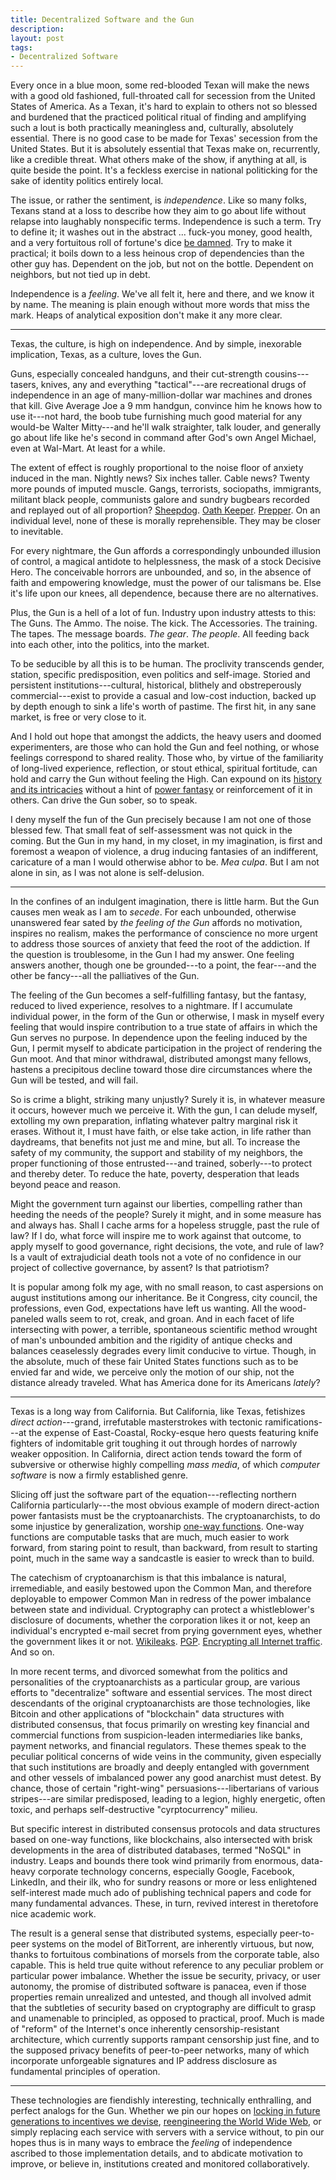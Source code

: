 ```yaml
---
title: Decentralized Software and the Gun
description:
layout: post
tags:
- Decentralized Software
---
```


Every once in a blue moon, some red-blooded Texan will make the news
with a good old fashioned, full-throated call for secession from the
United States of America.  As a Texan, it's hard to explain to others
not so blessed and burdened that the practiced political ritual of
finding and amplifying such a lout is both practically meaningless and,
culturally, absolutely essential.  There is no good case to be made
for Texas' secession from the United States.  But it is absolutely
essential that Texas make on, recurrently, like a credible threat.
What others make of the show, if anything at all, is quite beside
the point.  It's a feckless exercise in national politicking for the
sake of identity politics entirely local.

The issue, or rather the sentiment, is _independence_.  Like so
many folks, Texans stand at a loss to describe how they aim to
go about life without relapse into laughably nonspecific terms.
Independence is such a term.  Try to define it; it washes out in the
abstract ... fuck-you money, good health, and a very fortuitous roll
of fortune's dice [be damned].  Try to make it practical; it boils
down to a less heinous crop of dependencies than the other guy has.
Dependent on the job, but not on the bottle.  Dependent on neighbors,
but not tied up in debt.

[be damned]: https://youtu.be/eJlN9jdQFSc

Independence is a _feeling_.  We've all felt it, here and there,
and we know it by name.  The meaning is plain enough without more
words that miss the mark.  Heaps of analytical exposition don't make
it any more clear.

---

Texas, the culture, is high on independence.  And by simple, inexorable
implication, Texas, as a culture, loves the Gun.

Guns, especially concealed handguns, and their cut-strength
cousins---tasers, knives, any and everything "tactical"---are
recreational drugs of independence in an age of many-million-dollar
war machines and drones that kill.  Give Average Joe a 9 mm handgun,
convince him he knows how to use it---not hard, the boob tube
furnishing much good material for any would-be Walter Mitty---and he'll
walk straighter, talk louder, and generally go about life like he's
second in command after God's own Angel Michael, even at Wal-Mart.
At least for a while.

The extent of effect is roughly proportional to the noise floor
of anxiety induced in the man.  Nightly news?  Six inches taller.
Cable news?  Twenty more pounds of imputed muscle.  Gangs, terrorists,
sociopaths, immigrants, militant black people, communists galore
and sundry bugbears recorded and replayed out of all proportion?
[Sheepdog].  [Oath Keeper].  [Prepper].  On an individual level, none
of these is morally reprehensible.  They may be closer to inevitable.

For every nightmare, the Gun affords a correspondingly unbounded
illusion of control, a magical antidote to helplessness, the mask of a
stock Decisive Hero.  The conceivable horrors are unbounded, and so,
in the absence of faith and empowering knowledge, must the power of
our talismans be.  Else it's life upon our knees, all dependence,
because there are no alternatives.

[Sheepdog]: http://www.killology.com/sheep-wolves-and-sheepdogs

[Oath Keeper]: https://www.oathkeepers.org/

[Prepper]: https://youtu.be/qSsRt_1l740

Plus, the Gun is a hell of a lot of fun.  Industry upon industry
attests to this: The Guns.  The Ammo.  The noise.  The kick.
The Accessories.  The training.  The tapes.  The message boards.
_The gear_.  _The people_.  All feeding back into each other, into
the politics, into the market.

To be seducible by all this is to be human.  The proclivity transcends
gender, station, specific predisposition, even politics and self-image.
Storied and persistent institutions---cultural, historical, blithely
and obstreperously commercial---exist to provide a casual and low-cost
induction, backed up by depth enough to sink a life's worth of pastime.
The first hit, in any sane market, is free or very close to it.

And I hold out hope that amongst the addicts, the heavy users
and doomed experimenters, are those who can hold the Gun and feel
nothing, or whose feelings correspond to shared reality.  Those who,
by virtue of the familiarity of long-lived experience, reflection,
or stout ethical, spiritual fortitude, can hold and carry the
Gun without feeling the High.  Can expound on its [history and
its intricacies][history] without a hint of [power fantasy] or
reinforcement of it in others.  Can drive the Gun sober, so to speak.

[history]: https://youtu.be/WnnrJcO1TVw

[power fantasy]: https://youtu.be/NeBPpY6JkzQ

I deny myself the fun of the Gun precisely because I am not one
of those blessed few.  That small feat of self-assessment was not
quick in the coming.  But the Gun in my hand, in my closet, in my
imagination, is first and foremost a weapon of violence, a drug
inducing fantasies of an indifferent, caricature of a man I would
otherwise abhor to be.  _Mea culpa_.  But I am not alone in sin,
as I was not alone is self-delusion.

---

In the confines of an indulgent imagination, there is little harm.
But the Gun causes men weak as I am to _secede_.  For each unbounded,
otherwise unanswered fear sated by _the feeling of the Gun_ affords no
motivation, inspires no realism, makes the performance of conscience
no more urgent to address those sources of anxiety that feed the root
of the addiction.  If the question is troublesome, in the Gun I had
my answer.  One feeling answers another, though one be grounded---to
a point, the fear---and the other be fancy---all the palliatives of
the Gun.

The feeling of the Gun becomes a self-fulfilling fantasy, but the
fantasy, reduced to lived experience, resolves to a nightmare.  If I
accumulate individual power, in the form of the Gun or otherwise,
I mask in myself every feeling that would inspire contribution
to a true state of affairs in which the Gun serves no purpose.
In dependence upon the feeling induced by the Gun, I permit myself
to abdicate participation in the project of rendering the Gun moot.
And that minor withdrawal, distributed amongst many fellows, hastens
a precipitous decline toward those dire circumstances where the Gun
will be tested, and will fail.

So is crime a blight, striking many unjustly?  Surely it is, in
whatever measure it occurs, however much we perceive it.  With the gun,
I can delude myself, extolling my own preparation, inflating whatever
paltry marginal risk it erases.  Without it, I must have faith, or
else take action, in life rather than daydreams, that benefits not
just me and mine, but all.  To increase the safety of my community,
the support and stability of my neighbors, the proper functioning of
those entrusted---and trained, soberly---to protect and thereby deter.
To reduce the hate, poverty, desperation that leads beyond peace
and reason.

Might the government turn against our liberties, compelling rather than
heeding the needs of the people?  Surely it might, and in some measure
has and always has.  Shall I cache arms for a hopeless struggle, past
the rule of law?  If I do, what force will inspire me to work against
that outcome, to apply myself to good governance, right decisions,
the vote, and rule of law?  Is a vault of extrajudicial death tools
not a vote of no confidence in our project of collective governance,
by assent?  Is that patriotism?

It is popular among folk my age, with no small reason, to cast
aspersions on august institutions among our inheritance.  Be it
Congress, city council, the professions, even God, expectations have
left us wanting.  All the wood-paneled walls seem to rot, creak,
and groan.  And in each facet of life intersecting with power, a
terrible, spontaneous scientific method wrought of man's unbounded
ambition and the rigidity of antique checks and balances ceaselessly
degrades every limit conducive to virtue.  Though, in the absolute,
much of these fair United States functions such as to be envied far
and wide, we perceive only the motion of our ship, not the distance
already traveled.  What has America done for its Americans _lately_?

---

Texas is a long way from California.  But California, like Texas,
fetishizes _direct action_---grand, irrefutable masterstrokes with
tectonic ramifications---at the expense of East-Coastal, Rocky-esque
hero quests featuring knife fighters of indomitable grit toughing
it out through hordes of narrowly weaker opposition.  In California,
direct action tends toward the form of subversive or otherwise highly
compelling _mass media_, of which _computer software_ is now a firmly
established genre.

Slicing off just the software part of the equation---reflecting
northern California particularly---the most obvious example of modern
direct-action power fantasists must be the cryptoanarchists. The
cryptoanarchists, to do some injustice by generalization, worship
[one-way functions].  One-way functions are computable tasks that
are much, much easier to work forward, from staring point to result,
than backward, from result to starting point, much in the same way
a sandcastle is easier to wreck than to build.

[one-way functions]: https://en.wikipedia.org/wiki/One-way_function

The catechism of cryptoanarchism is that this imbalance is
natural, irremediable, and easily bestowed upon the Common Man, and
therefore deployable to empower Common Man in redress of the power
imbalance between state and individual.  Cryptography can protect a
whistleblower's disclosure of documents, whether the corporation likes
it or not, keep an individual's encrypted e-mail secret from prying
government eyes, whether the government likes it or not.  [Wikileaks].
[PGP].  [Encrypting all Internet traffic][letsencrypt].  And so on.

[Wikileaks]: https://wikileaks.org/

[PGP]: https://en.wikipedia.org/wiki/Pretty_Good_Privacy

[letsencrypt]: https://letsencrypt.org/

In more recent terms, and divorced somewhat from the politics and
personalities of the cryptoanarchists as a particular group, are
various efforts to "decentralize" software and essential services.
The most direct descendants of the original cryptoanarchists are those
technologies, like Bitcoin and other applications of "blockchain"
data structures with distributed consensus, that focus primarily on
wresting key financial and commercial functions from suspicion-leaden
intermediaries like banks, payment networks, and financial regulators.
These themes speak to the peculiar political concerns of wide veins
in the community, given especially that such institutions are broadly
and deeply entangled with government and other vessels of imbalanced
power any good anarchist must detest.  By chance, those of certain
"right-wing" persuasions---libertarians of various stripes---are
similar predisposed, leading to a legion, highly energetic, often
toxic, and perhaps self-destructive "cyrptocurrency" milieu.

But specific interest in distributed consensus protocols and data
structures based on one-way functions, like blockchains, also
intersected with brisk developments in the area of distributed
databases, termed "NoSQL" in industry.  Leaps and bounds there took
wind primarily from enormous, data-heavy corporate technology concerns,
especially Google, Facebook, LinkedIn, and their ilk, who for sundry
reasons or more or less enlightened self-interest made much ado of
publishing technical papers and code for many fundamental advances.
These, in turn, revived interest in theretofore nice academic work.

The result is a general sense that distributed systems, especially
peer-to-peer systems on the model of BitTorrent, are inherently
virtuous, but now, thanks to fortuitous combinations of morsels from
the corporate table, also capable.  This is held true quite without
reference to any peculiar problem or particular power imbalance.
Whether the issue be security, privacy, or user autonomy, the promise
of distributed software is panacea, even if those properties remain
unrealized and untested, and though all involved admit that the
subtleties of security based on cryptography are difficult to grasp
and unamenable to principled, as opposed to practical, proof.  Much is
made of "reform" of the Internet's once inherently censorship-resistant
architecture, which currently supports rampant censorship just fine,
and to the supposed privacy benefits of peer-to-peer networks, many
of which incorporate unforgeable signatures and IP address disclosure
as fundamental principles of operation.

---

These technologies are fiendishly interesting, technically enthralling,
and perfect analogs for the Gun.  Whether we pin our hopes on
[locking in future generations to incentives we devise][On Stake],
[reengineering the World Wide Web][IPFS], or simply replacing each
service with servers with a service without, to pin our hopes thus
is in many ways to embrace the _feeling_ of independence ascribed to
those implementation details, and to abdicate motivation to improve,
or believe in, institutions created and monitored collaboratively.

[On Stake]: https://blog.ethereum.org/2014/07/05/stake/

[IPFS]: https://ipfs.io
